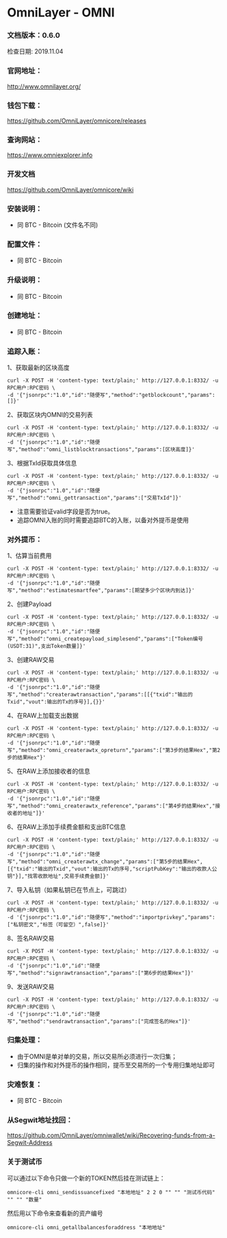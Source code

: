 # OmniLayer - OMNI

### 文档版本：0.6.0
检查日期: 2019.11.04

### 官网地址：
http://www.omnilayer.org/

### 钱包下载：
https://github.com/OmniLayer/omnicore/releases

### 查询网站：
https://www.omniexplorer.info

### 开发文档
https://github.com/OmniLayer/omnicore/wiki

### 安装说明：
* 同 BTC - Bitcoin (文件名不同)

### 配置文件：
* 同 BTC - Bitcoin

### 升级说明：
* 同 BTC - Bitcoin

### 创建地址：
* 同 BTC - Bitcoin

### 追踪入账：
1、获取最新的区块高度
```
curl -X POST -H 'content-type: text/plain;' http://127.0.0.1:8332/ -u RPC用户:RPC密码 \
-d '{"jsonrpc":"1.0","id":"随便写","method":"getblockcount","params":[]}'  
```
2、获取区块内OMNI的交易列表
```
curl -X POST -H 'content-type: text/plain;' http://127.0.0.1:8332/ -u RPC用户:RPC密码 \
-d '{"jsonrpc":"1.0","id":"随便写","method":"omni_listblocktransactions","params":[区块高度]}'  
```
3、根据TxId获取具体信息
```
curl -X POST -H 'content-type: text/plain;' http://127.0.0.1:8332/ -u RPC用户:RPC密码 \
-d '{"jsonrpc":"1.0","id":"随便写","method":"omni_gettransaction","params":["交易TxId"]}'  
```
* 注意需要验证valid字段是否为true。
* 追踪OMNI入账的同时需要追踪BTC的入账，以备对外提币是使用

### 对外提币：
1、估算当前费用
```
curl -X POST -H 'content-type: text/plain;' http://127.0.0.1:8332/ -u RPC用户:RPC密码 \
-d '{"jsonrpc":"1.0","id":"随便写","method":"estimatesmartfee","params":[期望多少个区块内到达]}'  
```

2、创建Payload
```
curl -X POST -H 'content-type: text/plain;' http://127.0.0.1:8332/ -u RPC用户:RPC密码 \
-d '{"jsonrpc":"1.0","id":"随便写","method":"omni_createpayload_simplesend","params":["Token编号(USDT:31)",支出Token数量]}'  
```

3、创建RAW交易
```
curl -X POST -H 'content-type: text/plain;' http://127.0.0.1:8332/ -u RPC用户:RPC密码 \
-d '{"jsonrpc":"1.0","id":"随便写","method":"createrawtransaction","params":[[{"txid":"输出的Txid","vout":输出的Tx的序号}],{}}'  
```

4、在RAW上加载支出数据
```
curl -X POST -H 'content-type: text/plain;' http://127.0.0.1:8332/ -u RPC用户:RPC密码 \
-d '{"jsonrpc":"1.0","id":"随便写","method":"omni_createrawtx_opreturn","params":["第3步的结果Hex","第2步的结果Hex"}'  
```

5、在RAW上添加接收者的信息
```
curl -X POST -H 'content-type: text/plain;' http://127.0.0.1:8332/ -u RPC用户:RPC密码 \
-d '{"jsonrpc":"1.0","id":"随便写","method":"omni_createrawtx_reference","params":["第4步的结果Hex","接收者的地址"]}'  
```

6、在RAW上添加手续费金额和支出BTC信息
```
curl -X POST -H 'content-type: text/plain;' http://127.0.0.1:8332/ -u RPC用户:RPC密码 \
-d '{"jsonrpc":"1.0","id":"随便写","method":"omni_createrawtx_change","params":["第5步的结果Hex",[{"txid":"输出的Txid","vout":输出的Tx的序号,"scriptPubKey":"输出的收款人公钥"}],"找零收款地址",交易手续费金额]}'  
```

7、导入私钥（如果私钥已在节点上，可跳过）
```
curl -X POST -H 'content-type: text/plain;' http://127.0.0.1:8332/ -u RPC用户:RPC密码 \
-d '{"jsonrpc":"1.0","id":"随便写","method":"importprivkey","params":["私钥密文","标签（可留空）",false]}'  
```

8、签名RAW交易
```
curl -X POST -H 'content-type: text/plain;' http://127.0.0.1:8332/ -u RPC用户:RPC密码 \
-d '{"jsonrpc":"1.0","id":"随便写","method":"signrawtransaction","params":["第6步的结果Hex"]}'  
```

9、发送RAW交易
```
curl -X POST -H 'content-type: text/plain;' http://127.0.0.1:8332/ -u RPC用户:RPC密码 \
-d '{"jsonrpc":"1.0","id":"随便写","method":"sendrawtransaction","params":["完成签名的Hex"]}'  
```

### 归集处理：
* 由于OMNI是单对单的交易，所以交易所必须进行一次归集；
* 归集的操作和对外提币的操作相同，提币至交易所的一个专用归集地址即可

### 灾难恢复：
* 同 BTC - Bitcoin

### 从Segwit地址找回：
https://github.com/OmniLayer/omniwallet/wiki/Recovering-funds-from-a-Segwit-Address

### 关于测试币
可以通过以下命令只做一个新的TOKEN然后挂在测试链上：
```
omnicore-cli omni_sendissuancefixed "本地地址" 2 2 0 "" "" "测试币代码" "" "" "数量" 
```
然后用以下命令来查看新的资产编号
```
omnicore-cli omni_getallbalancesforaddress "本地地址"
```
